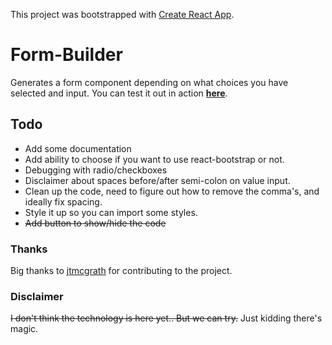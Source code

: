 This project was bootstrapped with [Create React App](https://github.com/facebookincubator/create-react-app).

# Form-Builder

Generates a form component depending on what choices you have selected and input.
You can test it out in action **[here](http://blayneformbuilder.surge.sh/)**.

## Todo

- Add some documentation
- Add ability to choose if you want to use react-bootstrap or not.
- Debugging with radio/checkboxes
- Disclaimer about spaces before/after semi-colon on value input.
- Clean up the code, need to figure out how to remove the comma's, and ideally fix spacing.
- Style it up so you can import some styles.
- ~~Add button to show/hide the code~~

### Thanks

Big thanks to [jtmcgrath](https://github.com/jtmcgrath) for contributing to the project.

### Disclaimer

~~I don't think the technology is here yet.. But we can try.~~
Just kidding there's magic.
